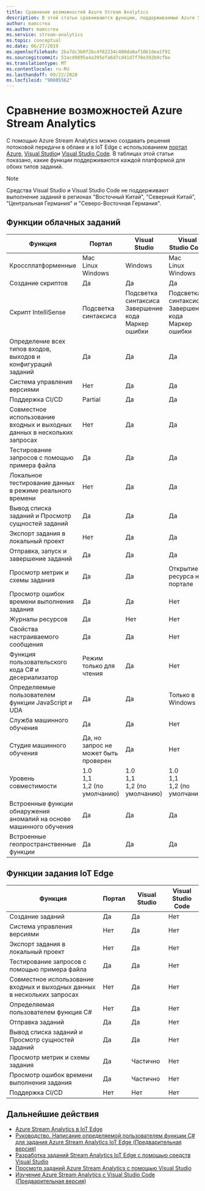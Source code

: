 ```yaml
---
title: Сравнение возможностей Azure Stream Analytics
description: В этой статье сравниваются функции, поддерживаемые Azure Stream Analytics облачных и IoT Edgeных заданий в портал Azure, Visual Studio и Visual Studio Code.
author: mamccrea
ms.author: mamccrea
ms.service: stream-analytics
ms.topic: conceptual
ms.date: 06/27/2019
ms.openlocfilehash: 2ba7dc3b0f2bc4f62234c480da0af1061dea1f91
ms.sourcegitcommit: 53acd9895a4a395efa6d7cd41d7f78e392b9cfbe
ms.translationtype: MT
ms.contentlocale: ru-RU
ms.lasthandoff: 09/22/2020
ms.locfileid: "90885562"
---
```

# <a name="azure-stream-analytics-feature-comparison"></a>Сравнение возможностей Azure Stream Analytics

С помощью Azure Stream Analytics можно создавать решения потоковой передачи в облаке и в IoT Edge с использованием [портал Azure](stream-analytics-quick-create-portal.md), [Visual Studio](stream-analytics-quick-create-vs.md)и [Visual Studio Code](quick-create-visual-studio-code.md). В таблицах этой статьи показано, какие функции поддерживаются каждой платформой для обоих типов заданий.

> [!NOTE]
> Средства Visual Studio и Visual Studio Code не поддерживают выполнение заданий в регионах "Восточный Китай", "Северный Китай", "Центральная Германия" и "Северо-Восточная Германия".

## <a name="cloud-job-features"></a>Функции облачных заданий


|Функция  |Портал  |Visual Studio  |Visual Studio Code  |
|---------|---------|---------|---------|
|Кроссплатформенные     |Mac</br>Linux</br>Windows         |Windows        |Mac</br>Linux</br>Windows          |
|Создание скриптов     |Да         |Да         |Да         |
|Скрипт IntelliSense     |Подсветка синтаксиса         |Подсветка синтаксиса</br>Завершение кода</br>Маркер ошибки         |Подсветка синтаксиса</br>Завершение кода</br>Маркер ошибки         |
|Определение всех типов входов, выходов и конфигураций заданий     |Да         |Да         |Да         |
|Система управления версиями     |Нет         |Да         |Да         |
|Поддержка CI/CD     |Partial         |Да         |Да         |
|Совместное использование входных и выходных данных в нескольких запросах     |Нет         |Да         |Да         |
|Тестирование запросов с помощью примера файла     |Да         |Да        |Да         |
|Локальное тестирование данных в режиме реального времени     |Нет         |Да       |Да      |
|Вывод списка заданий и Просмотр сущностей заданий     |Да         |Да        |Да         |
|Экспорт задания в локальный проект     |Нет         |Да         |Да         |
|Отправка, запуск и завершение заданий     |Да         |Да         |Да         |
|Просмотр метрик и схемы задания     |Да         |Да         |Открытие ресурса на портале         |
|Просмотр ошибок времени выполнения задания     |Да         |Да         |Нет         |
|Журналы ресурсов     |Да         |Нет         |Нет         |
|Свойства настраиваемого сообщения     |Да         |Да         |Нет       |
|Функция пользовательского кода C# и десериализатор|Режим только для чтения|Да|Нет|
|Определяемые пользователем функции JavaScript и UDA     |Да         |Да         |Только в Windows         |
|Служба машинного обучения     |Да        |Да         |Нет         |
|Студия машинного обучения     |Да, но запрос не может быть проверен        |Да |Нет         |
|Уровень совместимости     |1.0</br>1,1</br>1,2 (по умолчанию)         |1.0</br>1,1</br>1,2 (по умолчанию)           |1.0</br>1,1</br>1,2 (по умолчанию)           |
|Встроенные функции обнаружения аномалий на основе машинного обучения     |Да         |Да         |Да         |
|Встроенные геопространственные функции     |Да         |Да         |Да         |



## <a name="iot-edge-job-features"></a>Функции задания IoT Edge

|Функция  |Портал  |Visual Studio  |Visual Studio Code  |
|---------|---------|---------|---------|
|Создание заданий     |Да         |Да         |Нет         |
|Система управления версиями     |Нет         |Да         |Нет         |
|Экспорт задания в локальный проект     |Нет         |Да         |Нет         |
|Тестирование запросов с помощью примера файла     |Да         |Да         |Нет         |
|Совместное использование входных и выходных данных в нескольких запросах     |Нет         |Да         |Нет         |
|Определяемая пользователем функция C#     |Нет         |Да         |Нет         |
|Отправка заданий     |Да         |Да         |Нет         |
|Вывод списка заданий и Просмотр сущностей заданий     |Да         |Да         |Нет         |
|Просмотр метрик и схемы задания     |Да         |Частично         |Нет         |
|Просмотр ошибок времени выполнения задания     |Да         |Частично         |Нет         |
|Поддержка CI/CD     |Нет         |Нет         |Нет         |


## <a name="next-steps"></a>Дальнейшие действия

* [Azure Stream Analytics в IoT Edge](stream-analytics-edge.md)
* [Руководство. Написание определяемой пользователем функции C# для задания Azure Stream Analytics IoT Edge (Предварительная версия)](stream-analytics-edge-csharp-udf.md)
* [Разработка заданий Stream Analytics IoT Edge с помощью средств Visual Studio](stream-analytics-tools-for-visual-studio-edge-jobs.md)
* [Просмотр заданий Azure Stream Analytics с помощью Visual Studio](stream-analytics-vs-tools.md)
* [Изучение Azure Stream Analytics с Visual Studio Code (Предварительная версия)](visual-studio-code-explore-jobs.md)


